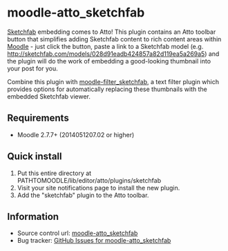 # moodle-atto_sketchfab
[Sketchfab][1] embedding comes to Atto! This plugin contains an Atto toolbar button that simplifies adding Sketchfab content to rich content areas within [Moodle][2] - just click the button, paste a link to a Sketchfab model (e.g. http://sketchfab.com/models/028d91eadb424857a82d119ea5a269a5) and the plugin will do the work of embedding a good-looking thumbnail into your post for you.

Combine this plugin with [moodle-filter_sketchfab][3], a text filter plugin which provides options for automatically replacing these thumbnails with the embedded Sketchfab viewer.

## Requirements
* Moodle 2.7.7+ (2014051207.02 or higher)

## Quick install
1. Put this entire directory at PATHTOMOODLE/lib/editor/atto/plugins/sketchfab
2. Visit your site notifications page to install the new plugin.
3. Add the "sketchfab" plugin to the Atto toolbar.

## Information
* Source control url: [moodle-atto_sketchfab][4]
* Bug tracker: [GitHub Issues for moodle-atto_sketchfab][5]

[1]: http://www.sketchfab.com/  "Sketchfab"
[2]: http://www.moodle.org/     "Moodle"
[3]: https://github.com/jethac/moodle-filter_sketchfab "moodle-filter_sketchfab"
[4]: https://github.com/jethac/moodle-atto_sketchfab "moodle-atto_sketchfab"
[5]: https://github.com/jethac/moodle-atto_sketchfab/issues "GitHub Issues for moodle-atto_sketchfab"